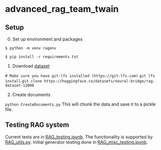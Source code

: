 # advanced_rag_team_twain

## Setup
0. Set up environment and packages

`$ python -m venv ragenv`

`$ pip install -r requirements.txt`

1. Download [dataset]((https://huggingface.co/datasets/neural-bridge/rag-dataset-12000))

`# Make sure you have git-lfs installed (https://git-lfs.com)`
`git lfs install`
`git clone https://huggingface.co/datasets/neural-bridge/rag-dataset-12000`

2. Create documents

`python CreateDocuments.py`
This will chunk the data and save it to a pickle file.

## Testing RAG system
Current tests are in [RAG_testing.ipynb](RAG_testing.ipynb). The functionality is supported by [RAG_utils.py](RAG_utils.py). Initial generator testing done in [RAG_misc_testing.ipynb](RAG_misc_testing.ipynb).
